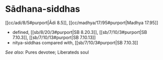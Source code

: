 # Sādhana-siddhas

[[cc/adi/8/5#purport|Ādi 8.5]], [[cc/madhya/17/95#purport|Madhya 17.95]]

* defined, [[sb/8/20/3#purport|SB 8.20.3]], [[sb/7/10/3#purport|SB 7.10.3]], [[sb/7/10/13#purport|SB 7.10.13]]
* nitya-siddhas compared with, [[sb/7/10/3#purport|SB 7.10.3]]

*See also:* Pures devotee; Liberateds soul
